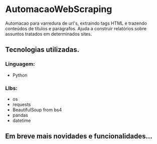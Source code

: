 # AutomacaoWebScraping
Automacao para varredura de url's, extraindo tags HTML e trazendo conteúdos de títulos e parágrafos. Ajuda a construir relatórios sobre assuntos tratados em determinados sites.

## Tecnologias utilizadas.

### Linguagem: 
- Python
  
### LIbs:  
- os
- requests
- BeautifulSoup from bs4
- pandas 
- datetime

## Em breve mais novidades e funcionalidades...
